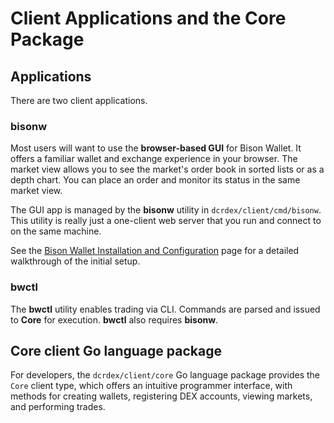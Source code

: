 # Client Applications and the Core Package

## Applications

There are two client applications.

### bisonw

Most users will want to use the **browser-based GUI** for Bison Wallet.  It
offers a familiar wallet and exchange experience in your browser.  The market
view allows you to see the market's order book in sorted lists or as a depth
chart.  You can place an order and monitor its status in the same market view.

The GUI app is managed by the **bisonw** utility in `dcrdex/client/cmd/bisonw`.
This utility is really just a one-client web server that you run and connect to
on the same machine. 

See the [Bison Wallet Installation and Configuration](https://github.com/decred/dcrdex/wiki/Client-Installation-and-Configuration)
page for a detailed walkthrough of the initial setup.

### bwctl

The **bwctl** utility enables trading via CLI. Commands are parsed and
issued to **Core** for execution. **bwctl** also requires **bisonw**.

## Core client Go language package

For developers, the `dcrdex/client/core` Go language package provides the
`Core` client type, which offers an intuitive programmer interface, with
methods for creating wallets, registering DEX accounts, viewing markets, and
performing trades.
